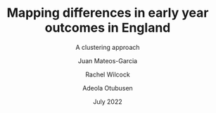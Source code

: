 ---
title: "Mapping differences in early year outcomes in England"
subtitle: "A clustering approach"
author:
    - "Juan Mateos-Garcia"
    - "Rachel Wilcock"
    - "Adeola Otubusen"
date:
    - July 2022
figPrefix:
  - "Figure"
  - "Figures"
tblPrefix:
  - "Table"
  - "Tables"
secPrefix:
  - "Section"
  - "Sections"
number_sections: True
---